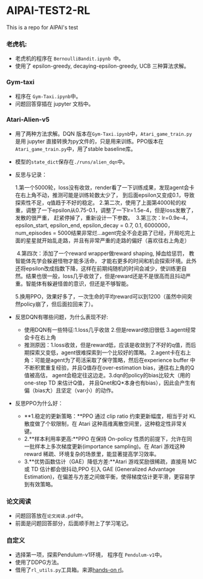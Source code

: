 

# AIPAI-TEST2-RL

This is a repo for AIPAI's test



### 老虎机:

- 老虎机的程序在 ```BernoulliBandit.ipynb ```中。
- 使用了 epsilon-greedy, decaying-epsilon-greedy, UCB 三种算法求解。



### Gym-taxi

- 程序在 ```Gym-Taxi.ipynb```中。
- 问题回答穿插在 jupyter 文档中。



### Atari-Alien-v5

- 用了两种方法求解。DQN 版本在```Gym-Taxi.ipynb```中，```Atari_game_train.py```是用 jupyter 直接转换为py文件的，只是用来训练。PPO版本在```Atari_game_train.py```中，用了stable baseline库。

- 模型的```state_dict```保存在```./runs/alien_dqn```中。

- 反思与记录：

  ​	1.第一个5000轮，loss没有收敛，render看了一下训练成果，发现agent会卡在右上角不动，推测可能是训练轮数太少了，
  到后面epsilon又变成0.1，导致探索性不足，q值趋于不好的稳定。
  ​	2.第二次，使用了上面第4000轮的权重，调整了一下epsilon从0.75-0.1，调整了一下lr=1.5e-4，但是loss发散了，发散的很严重，
    赶紧停掉了，重新设计一下参数。
  ​    3.第三次：lr=0.9e-4， epsilon_start, epsilon_end, epsilon_decay = 0.7, 0.1, 6000000， num_episodes = 5000结果非常烂...agent完全不会走路了已经，开局吃完上面的星星就开始乱走路，并且有非常严重的走路的偏好（喜欢往右上角走）

  ​	4.第四次：添加了一个reward wrapper做reward shaping, 掉血给惩罚， 教智能体先学会躲避怪物才能多活命， 才能右更多的时间和机会探索环境。此外还将epsilon改成指数下降，这样在前期纯随机的时间会减少，使训练更自然。结果也很一般，loss几乎收敛了，但是reward还是不是很高而且抖动严重。智能体有躲避怪兽的意识，但还是不够智能。

   5.换用PPO，效果好多了，一次生命的平均reward可以到1200（虽然中间突然policy崩了，但后面拉回来了）。

  

- 反思DQN有哪些问题，为什么表现不好:
	
  - 使用DQN有一些特征:1.loss几乎收敛  2.但是reward依旧很低  3.agent经常会卡在右上角
  - 推测原因：1.loss收敛，但是reward低，应该是收敛到了不好的q值，而后期探索又变低，agent很难探索到一个比较好的策略。  2.agent卡在右上角：可能是agent为了苟活采取了保守策略，然后在experience buffer 中不断积累重复经验，并且Q值存在over-estimation bias，通往右上角的Q值被高估， agent会稳定往这边走。3.dqn的policy的bias比较大（用的 one-step TD 来估计Q值， 并且Qnet和Q*本身也有bias），因此会产生有偏（bias大）且坚定（var小）的动作。
  
- 反思PPO为什么好：
  
  - **1.稳定的更新策略：**PPO 通过 clip ratio 约束更新幅度，相当于对 KL 散度做了个软限制，在 Atari 这种高维离散空间里，这种稳定性非常关键。
  - 2.**样本利用率更高:**PPO 在保持 On-policy 性质的前提下，允许在同一批样本上多次梯度更新(importance sampling)。在 Atari 游戏这种 reward 稀疏、环境复杂的场景里，能显著提高学习效率。
  - 3.**优势函数估计（GAE）降低方差:**Atari 游戏奖励很稀疏，直接用 MC 或 TD 估计都会很抖动,PPO 引入 GAE (Generalized Advantage Estimation)，在偏差与方差之间做平衡，使得梯度估计更平滑，更容易学到有效策略。



### 论文阅读

- 问题回答放在```论文阅读.pdf```中。
- 前面是问题回答部分，后面顺手附上了学习笔记。



### 自定义

- 选择第一项，探索Pendulum-v1环境， 程序在 ```Pendulum-v1```中。
- 使用了DDPG方法。
- 借用了```rl_utils.py```工具箱。来源[hands-on rl](https://github.com/boyu-ai/Hands-on-RL)。